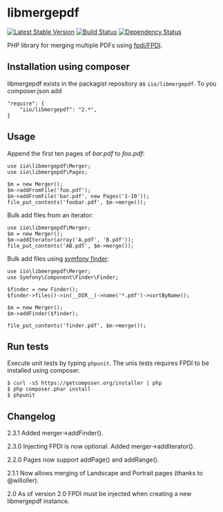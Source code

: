 libmergepdf
===========
[![Latest Stable Version](https://poser.pugx.org/iio/libmergepdf/v/stable.png)](https://packagist.org/packages/iio/libmergepdf)
[![Build Status](https://travis-ci.org/hanneskod/libmergepdf.svg?branch=master)](https://travis-ci.org/hanneskod/libmergepdf)
[![Dependency Status](https://gemnasium.com/hanneskod/libmergepdf.svg)](https://gemnasium.com/hanneskod/libmergepdf)


PHP library for merging multiple PDFs using [fpdi/FPDI](https://github.com/iio/fpdi).


Installation using composer
---------------------------
libmergepdf exists in the packagist repository as `iio/libmergepdf`. To you composer.json add

    "require": {
        "iio/libmergepdf": "2.*",
    }


Usage
-----
Append the first ten pages of *bar.pdf* to *foo.pdf*:

    use iio\libmergepdf\Merger;
    use iio\libmergepdf\Pages;

    $m = new Merger();
    $m->addFromFile('foo.pdf');
    $m->addFromFile('bar.pdf', new Pages('1-10'));
    file_put_contents('foobar.pdf', $m->merge());

Bulk add files from an iterator:

    use iio\libmergepdf\Merger;
    $m = new Merger();
    $m->addIterator(array('A.pdf', 'B.pdf'));
    file_put_contents('AB.pdf', $m->merge());

Bulk add files using [symfony finder](http://symfony.com/doc/current/components/finder.html):

    use iio\libmergepdf\Merger;
    use Symfony\Component\Finder\Finder;

    $finder = new Finder();
    $finder->files()->in(__DIR__)->name('*.pdf')->sortByName();

    $m = new Merger();
    $m->addFinder($finder);

    file_put_contents('finder.pdf', $m->merge());


Run tests
---------
Execute unit tests by typing `phpunit`. The unis tests requires FPDI to be
installed using composer.

    $ curl -sS https://getcomposer.org/installer | php
    $ php composer.phar install
    $ phpunit


Changelog
---------
2.3.1 Added merger->addFinder().

2.3.0 Injecting FPDI is now optional. Added merger->addIterator().

2.2.0 Pages now support addPage() and addRange().

2.1.1 Now allows merging of Landscape and Portrait pages (thanks to @willoller).

2.0 As of version 2.0 FPDI must be injected when creating a new libmergepdf
instance.
